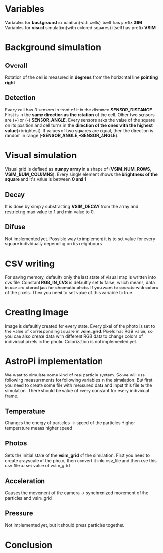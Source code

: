 # Variables
Variables for **background** simulation(with cells) itself has prefix __SIM__
Variables for **visual** simulation(with colored squares) itself has prefix __VSIM__

# Background simulation
## Overall
Rotation of the cell is measured in **degrees** from the horizontal line **pointing right**
## Detection
Every cell has 3 sensors in front of it in the distance __SENSOR_DISTANCE__. First is in the **same direction as the rotation** of the cell. Other two sensors are (+) or (-) __SENSOR_ANGLE__. Every sensors asks the value of the square on its position and cell turns in the **direction of the ones with the highest value**(=brightest). If values of two squares are equal, then the direction is random in range (__-SENSOR_ANGLE__;__+SENSOR_ANGLE__).

# Visual simulation
Visual grid is defined as **numpy array** in a shape of (__VSIM_NUM_ROWS__, __VSIM_NUM_COLUMNS__).
Every single element shows the **brightness of the square** and it's value is between __0 and 1__
## Decay
It is done by simply substracting __VSIM_DECAY__ from the array and restricting max value to 1 and min value to 0.
## Difuse
Not implemented yet.
Possible way to implement it is to set value for every square individually depending on its neighbours.

# CSV writing
For saving memory, defaulty only the last state of visual map is written into cvs file. Constant __RGB_IN_CVS__ is defaultly set to false, which means, data in csv are stored just for chromatic photo. If you want to operate with colors of the pixels. Then you need to set value of this variable to true.
# Creating image
Image is defaultly created for every state. Every pixel of the photo is set to the value of corresponding square in __vsim_grid__. Pixels has RGB value, so you can also create data with different RGB data to change colors of individual pixels in the photo. Colorization is not implemented yet. 
# AstroPi implementation
We want to simulate some kind of real particle system. So we will use following measurements for following variables in the simulation. But first you need to create some file with measured data and input this file to the simulation. There should be value of every constant for every individual frame.
## Temperature
Changes the energy of particles → speed of the particles
Higher temperature means higher speed
## Photos
Sets the initial state of the __vsim_grid__ of the simulation. First you need to create grayscale of the photo, then convert it into csv_file and then use this csv file to set value of vsim_grid
## Acceleration
Causes the movement of the camera → synchronized movement of the particles and vsim_grid
## Pressure
Not implemented yet, but it should press particles together.

# Conclusion
